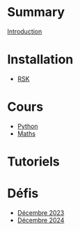 # Summary

[Introduction](./introduction.md)

# Installation

- [RSK](./install.md)

# Cours

<!-- - [Introduction](./introduction.md)-->

- [Python](./python.md)
- [Maths](./maths.md)

# Tutoriels
<!--
- [Réseau](./https://projets.vlamynck.fr/Universit%C3%A9-de-Bordeaux/MD/Tuto_Config_Services_R%C3%A9seaux.md) 
- [Réseau](./reseau.md) 
-->

# Défis
- [Décembre 2023](./challenges/2023_challenge.md)
- [Décembre 2024](./challenges/2024_challenge.md)
